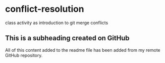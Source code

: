 # conflict-resolution
class activity as introduction to git merge conflicts

## This is a subheading created on GitHub

All of this content added to the readme file has been added from my remote GitHub repository.
